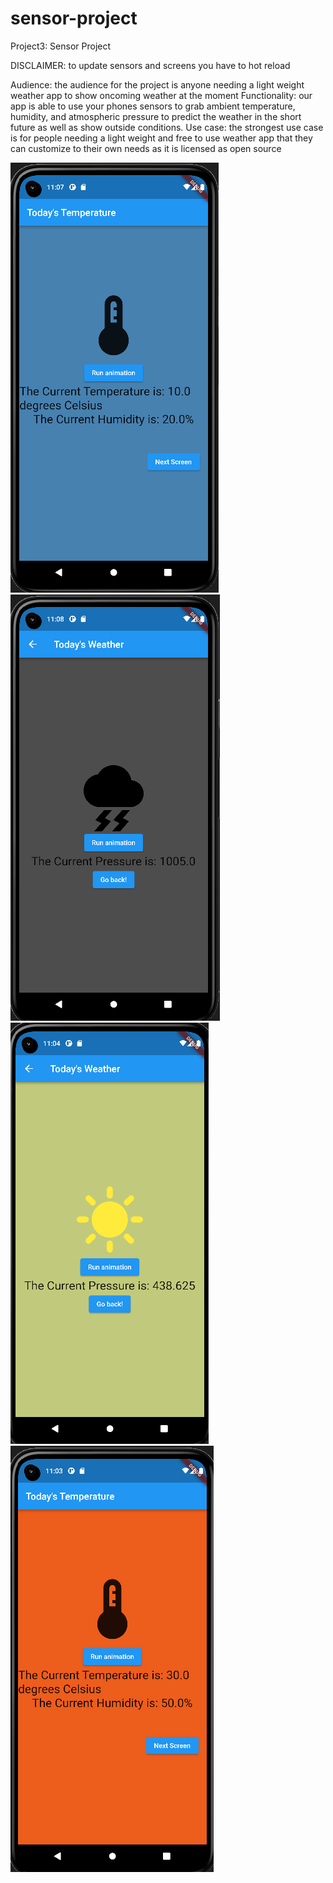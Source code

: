 # sensor-project
Project3: Sensor Project

DISCLAIMER: to update sensors and screens you have to hot reload

Audience: the audience for the project is anyone needing a light weight weather app to show oncoming weather at the moment
Functionality: our app is able to use your phones sensors to grab ambient temperature, humidity, and atmospheric pressure to predict the weather in the short future as well as show outside conditions. 
Use case: the strongest use case is for people needing a light weight and free to use weather app that they can customize to their own needs as it is licensed as open source

![Screenshot](BlueTemp.png)
![Screenshot](DarkGrayStormy.png)
![Screenshot](GreenSunnyPressure.png)
![Screenshot](RedTemp.png)